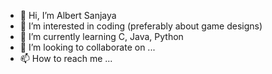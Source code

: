 - 👋 Hi, I’m Albert Sanjaya
- 👀 I’m interested in coding (preferably about game designs)
- 🌱 I’m currently learning C, Java, Python
- 💞️ I’m looking to collaborate on ...
- 📫 How to reach me ...

<!---
AlbertSanjaya88/AlbertSanjaya88 is a ✨ special ✨ repository because its `README.md` (this file) appears on your GitHub profile.
You can click the Preview link to take a look at your changes.
--->
